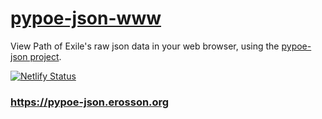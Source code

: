 # [pypoe-json-www](https://pypoe-json.erosson.org)

View Path of Exile's raw json data in your web browser, using the [pypoe-json project](https://github.com/erosson/pypoe-json).

[![Netlify Status](https://api.netlify.com/api/v1/badges/e44f0cc4-1627-478b-b244-d3b462c57a33/deploy-status)](https://app.netlify.com/sites/pypoe-json/deploys)

### https://pypoe-json.erosson.org
